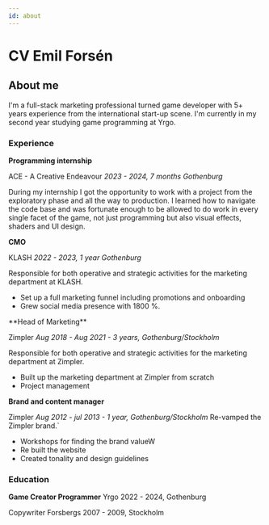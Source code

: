 ```yaml
---
id: about
---
```


# CV Emil Forsén

## About me

I'm a full-stack marketing professional turned game developer with 5+ years
experience from the international start-up scene. I'm currently in my second year
studying game programming at Yrgo.

### Experience
**Programming internship**

ACE - A Creative Endeavour
_2023 - 2024, 7 months Gothenburg_

During my internship I got the opportunity to work with a project from the exploratory phase and all the way to production. I learned how to navigate the code base and was fortunate enough to be allowed to do work in every single facet of the game, not just programming but also visual effects, shaders and UI design. 

**CMO** 

KLASH
_2022 - 2023, 1 year Gothenburg_

Responsible for both operative and strategic activities for the marketing department
at KLASH.

- Set up a full marketing funnel including promotions and onboarding
- Grew social media presence with 1800 %.

<div style="break-before">
**Head of Marketing**

Zimpler
_Aug 2018 - Aug 2021 - 3 years, Gothenburg/Stockholm_

Responsible for both operative and strategic activities for the marketing department
at Zimpler.

- Built up the marketing department at Zimpler from scratch
- Project management 

**Brand and content manager**

Zimpler
_Aug 2012 - jul 2013 - 1 year, Gothenburg/Stockholm_
Re-vamped the Zimpler brand.`

- Workshops for finding the brand valueW
- Re built the website
- Created tonality and design guidelines

### Education

**Game Creator Programmer** Yrgo 2022 - 2024, Gothenburg

Copywriter
Forsbergs
2007 - 2009, Stockholm